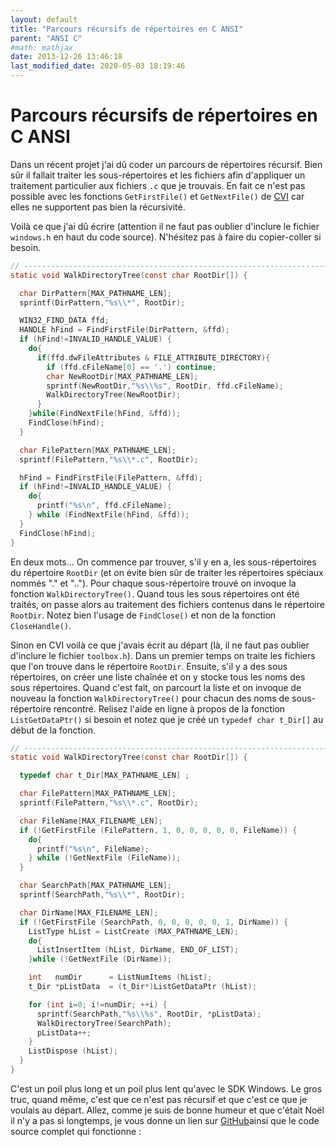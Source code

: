 ```yaml
---
layout: default
title: "Parcours récursifs de répertoires en C ANSI"
parent: "ANSI C"
#math: mathjax
date: 2013-12-26 13:46:18
last_modified_date: 2020-05-03 18:19:46
---
```


# Parcours récursifs de répertoires en C ANSI

Dans un récent projet j'ai dû coder un parcours de répertoires récursif. Bien sûr il fallait traiter les sous-répertoires et les fichiers afin d'appliquer un traitement particulier aux fichiers ``.c`` que je trouvais. En fait ce n'est pas possible avec les fonctions ``GetFirstFile()`` et ``GetNextFile()`` de [CVI](https://www.ni.com/cvi) car elles ne supportent pas bien la récursivité.

Voilà ce que j'ai dû écrire (attention il ne faut pas oublier d'inclure le fichier ``windows.h`` en haut du code source). N'hésitez pas à faire du copier-coller si besoin.

```c
// ----------------------------------------------------------------------------
static void WalkDirectoryTree(const char RootDir[]) {

  char DirPattern[MAX_PATHNAME_LEN];
  sprintf(DirPattern,"%s\\*", RootDir);

  WIN32_FIND_DATA ffd;
  HANDLE hFind = FindFirstFile(DirPattern, &ffd);
  if (hFind!=INVALID_HANDLE_VALUE) {
    do{
      if(ffd.dwFileAttributes & FILE_ATTRIBUTE_DIRECTORY){
        if (ffd.cFileName[0] == '.') continue;
        char NewRootDir[MAX_PATHNAME_LEN];
        sprintf(NewRootDir,"%s\\%s", RootDir, ffd.cFileName);
        WalkDirectoryTree(NewRootDir);
      }
    }while(FindNextFile(hFind, &ffd));
    FindClose(hFind);
  }

  char FilePattern[MAX_PATHNAME_LEN];
  sprintf(FilePattern,"%s\\*.c", RootDir);

  hFind = FindFirstFile(FilePattern, &ffd);
  if (hFind!=INVALID_HANDLE_VALUE) {
    do{
      printf("%s\n", ffd.cFileName);
    } while (FindNextFile(hFind, &ffd));
  }
  FindClose(hFind);
}
```

En deux mots... On commence par trouver, s'il y en a, les sous-répertoires du répertoire ``RootDir`` (et on évite bien sûr de traiter les répertoires spéciaux nommés "." et ".."). Pour chaque sous-répertoire trouvé on invoque la fonction ``WalkDirectoryTree()``. Quand tous les sous répertoires ont été traités, on passe alors au traitement des fichiers contenus dans le répertoire ``RootDir``. Notez bien l'usage de ``FindClose()`` et non de la fonction ``CloseHandle()``.

Sinon en CVI voilà ce que j'avais écrit au départ (là, il ne faut pas oublier d'inclure le fichier ``toolbox.h``). Dans un premier temps on traite les fichiers que l'on trouve dans le répertoire ``RootDir``. Ensuite, s'il y a des sous répertoires, on créer une liste chaînée et on y stocke tous les noms des sous répertoires. Quand c'est fait, on parcourt la liste et on invoque de nouveau la fonction ``WalkDirectoryTree()`` pour chacun des noms de sous-répertoire rencontré. Relisez l'aide en ligne à propos de la fonction ``ListGetDataPtr()`` si besoin et notez que je créé un ``typedef char t_Dir[]`` au début de la fonction.

```c
// ----------------------------------------------------------------------------
static void WalkDirectoryTree(const char RootDir[]) {

  typedef char t_Dir[MAX_PATHNAME_LEN] ;

  char FilePattern[MAX_PATHNAME_LEN];
  sprintf(FilePattern,"%s\\*.c", RootDir);

  char FileName[MAX_FILENAME_LEN];
  if (!GetFirstFile (FilePattern, 1, 0, 0, 0, 0, 0, FileName)) {
    do{
      printf("%s\n", FileName);
    } while (!GetNextFile (FileName));
  }

  char SearchPath[MAX_PATHNAME_LEN];
  sprintf(SearchPath,"%s\\*", RootDir);

  char DirName[MAX_FILENAME_LEN];
  if (!GetFirstFile (SearchPath, 0, 0, 0, 0, 0, 1, DirName)) {
    ListType hList = ListCreate (MAX_PATHNAME_LEN);
    do{
      ListInsertItem (hList, DirName, END_OF_LIST);
    }while (!GetNextFile (DirName));

    int   numDir      = ListNumItems (hList);
    t_Dir *pListData  = (t_Dir*)ListGetDataPtr (hList);

    for (int i=0; i!=numDir; ++i) {
      sprintf(SearchPath,"%s\\%s", RootDir, *pListData);
      WalkDirectoryTree(SearchPath);
      pListData++;
    }
    ListDispose (hList);
  }
}
```

C'est un poil plus long et un poil plus lent qu'avec le SDK Windows. Le gros truc, quand même, c'est que ce n'est pas récursif et que c'est ce que je voulais au départ. Allez, comme je suis de bonne humeur et que c'était Noël il n'y a pas si longtemps, je vous donne un lien sur [GitHub](https://gist.github.com/40tude/8334627)ainsi que le code source complet qui fonctionne :



